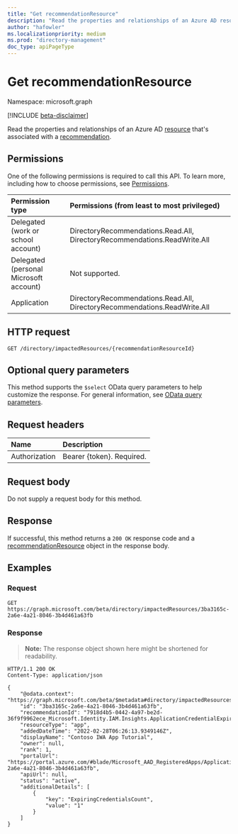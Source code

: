 ```yaml
---
title: "Get recommendationResource"
description: "Read the properties and relationships of an Azure AD resource that's associated with a recommendation."
author: "hafowler"
ms.localizationpriority: medium
ms.prod: "directory-management"
doc_type: apiPageType
---
```


# Get recommendationResource
Namespace: microsoft.graph

[!INCLUDE [beta-disclaimer](../../includes/beta-disclaimer.md)]

Read the properties and relationships of an Azure AD [resource](../resources/recommendationresource.md) that's associated with a [recommendation](../resources/recommendation.md).

## Permissions
One of the following permissions is required to call this API. To learn more, including how to choose permissions, see [Permissions](/graph/permissions-reference).

|Permission type|Permissions (from least to most privileged)|
|:---|:---|
|Delegated (work or school account)|DirectoryRecommendations.Read.All, DirectoryRecommendations.ReadWrite.All|
|Delegated (personal Microsoft account)|Not supported.|
|Application|DirectoryRecommendations.Read.All, DirectoryRecommendations.ReadWrite.All|

## HTTP request

<!-- {
  "blockType": "ignored"
}
-->
``` http
GET /directory/impactedResources/{recommendationResourceId}
```

## Optional query parameters
This method supports the `$select` OData query parameters to help customize the response. For general information, see [OData query parameters](/graph/query-parameters).

## Request headers
|Name|Description|
|:---|:---|
|Authorization|Bearer {token}. Required.|

## Request body
Do not supply a request body for this method.

## Response

If successful, this method returns a `200 OK` response code and a [recommendationResource](../resources/recommendationresource.md) object in the response body.

## Examples

### Request
<!-- {
  "blockType": "request",
  "name": "get_recommendationresource"
}
-->
``` http
GET https://graph.microsoft.com/beta/directory/impactedResources/3ba3165c-2a6e-4a21-8046-3b4d461a63fb
```


### Response
>**Note:** The response object shown here might be shortened for readability.
<!-- {
  "blockType": "response",
  "truncated": true,
  "@odata.type": "microsoft.graph.recommendationResource"
}
-->
``` http
HTTP/1.1 200 OK
Content-Type: application/json

{
    "@odata.context": "https://graph.microsoft.com/beta/$metadata#directory/impactedResources/$entity",
    "id": "3ba3165c-2a6e-4a21-8046-3b4d461a63fb",
    "recommendationId": "7918d4b5-0442-4a97-be2d-36f9f9962ece_Microsoft.Identity.IAM.Insights.ApplicationCredentialExpiry",
    "resourceType": "app",
    "addedDateTime": "2022-02-28T06:26:13.9349146Z",
    "displayName": "Contoso IWA App Tutorial",
    "owner": null,
    "rank": 1,
    "portalUrl": "https://portal.azure.com/#blade/Microsoft_AAD_RegisteredApps/ApplicationMenuBlade/Credentials/appId/3ba3165c-2a6e-4a21-8046-3b4d461a63fb",
    "apiUrl": null,
    "status": "active",
    "additionalDetails": [
        {
            "key": "ExpiringCredentialsCount",
            "value": "1"
        }
    ]
}
```

